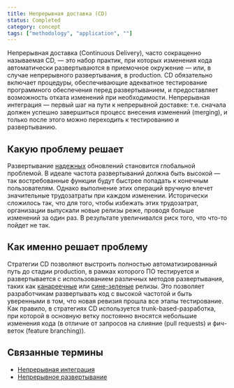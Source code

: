 ```yaml
---
title: Непрерывная доставка (CD)
status: Completed
category: concept
tags: ["methodology", "application", ""]
---
```


Непрерывная доставка (Continuous Delivery), часто сокращенно называемая CD, — это набор практик, 
при которых изменения кода автоматически развертываются в приемочное окружение 
— или, в случае непрерывного развертывания, в production.
CD обязательно включает процедуры, обеспечивающие адекватное тестирование программного обеспечения 
перед развертыванием, и предоставляет возможность отката изменений при необходимости.
Непрерывная интеграция — первый шаг на пути к непрерывной доставке:
т.е. сначала должен успешно завершиться процесс внесения изменений (merging), и только после этого можно переходить к тестированию и развертыванию.

## Какую проблему решает

Развертывание [надежных](/reliability/) обновлений становится глобальной проблемой.
В идеале частота развертываний должна быть высокой — так востребованные функции будут быстрее попадать к конечным пользователям.
Однако выполнение этих операций вручную влечет значительные трудозатраты при каждом изменении.
Исторически сложилось так, что для того, чтобы избежать этих трудозатрат, организации выпускали новые релизы реже, 
проводя больше изменений за один раз. В результате увеличивался риск того, что что-то пойдет не так.

## Как именно решает проблему

Стратегии CD позволяют выстроить полностью автоматизированный путь до стадии production, 
в рамках которого ПО тестируется и развертывается с использованием различных методов развертывания, 
таких как [канареечные](/canary-deployment/) или [сине-зеленые](/blue-green-deployment/) релизы.
Это позволяет разработчикам развертывать код с высокой частотой и быть уверенными в том, что новая ревизия прошла все этапы тестирование.
Как правило, в стратегиях CD используется trunk-based-разработка, при которой в основную ветку постоянно вносятся небольшие изменения кода
(в отличие от запросов на слияние (pull requests) и фич-веток (feature branching)).

## Связанные термины

* [Непрерывная интеграция](/ru/continuous-integration/)
* [Непрерывное развертывание](/ru/continuous-deployment/)

